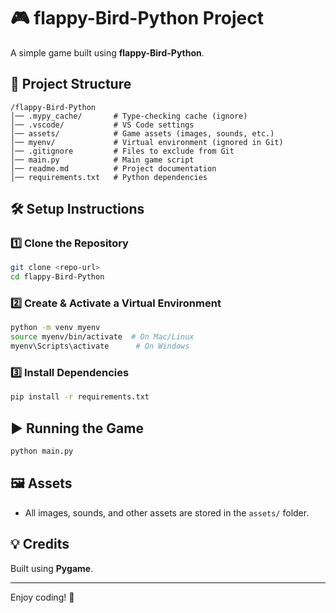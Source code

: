 # 🎮 flappy-Bird-Python Project
A simple game built using **flappy-Bird-Python**.

## 📂 Project Structure
```
/flappy-Bird-Python
│── .mypy_cache/       # Type-checking cache (ignore)
│── .vscode/           # VS Code settings
│── assets/            # Game assets (images, sounds, etc.)
│── myenv/             # Virtual environment (ignored in Git)
│── .gitignore         # Files to exclude from Git
│── main.py            # Main game script
│── readme.md          # Project documentation
│── requirements.txt   # Python dependencies
```

## 🛠️ Setup Instructions
### 1️⃣ Clone the Repository
```sh
git clone <repo-url>
cd flappy-Bird-Python
```

### 2️⃣ Create & Activate a Virtual Environment
```sh
python -m venv myenv
source myenv/bin/activate  # On Mac/Linux
myenv\Scripts\activate      # On Windows
```

### 3️⃣ Install Dependencies
```sh
pip install -r requirements.txt
```

## ▶️ Running the Game
```sh
python main.py
```

## 🖼️ Assets
- All images, sounds, and other assets are stored in the `assets/` folder.


## 💡 Credits
Built using **Pygame**.

---
Enjoy coding! 🚀

